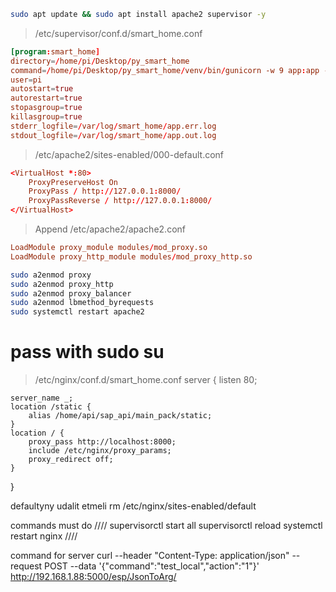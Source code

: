```bash
sudo apt update && sudo apt install apache2 supervisor -y
```

> /etc/supervisor/conf.d/smart_home.conf
```conf
[program:smart_home]
directory=/home/pi/Desktop/py_smart_home       
command=/home/pi/Desktop/py_smart_home/venv/bin/gunicorn -w 9 app:app --timeout 18000
user=pi
autostart=true
autorestart=true
stopasgroup=true
killasgroup=true
stderr_logfile=/var/log/smart_home/app.err.log
stdout_logfile=/var/log/smart_home/app.out.log
```
> /etc/apache2/sites-enabled/000-default.conf
```conf
<VirtualHost *:80>
	ProxyPreserveHost On
	ProxyPass / http://127.0.0.1:8000/
	ProxyPassReverse / http://127.0.0.1:8000/
</VirtualHost>
```

> Append /etc/apache2/apache2.conf
```conf
LoadModule proxy_module modules/mod_proxy.so
LoadModule proxy_http_module modules/mod_proxy_http.so
```

```bash
sudo a2enmod proxy
sudo a2enmod proxy_http
sudo a2enmod proxy_balancer
sudo a2enmod lbmethod_byrequests
sudo systemctl restart apache2
```

# pass with sudo su
> /etc/nginx/conf.d/smart_home.conf
server {
	listen 80;

	server_name _;
	location /static {
		alias /home/api/sap_api/main_pack/static;
	}
	location / {
		proxy_pass http://localhost:8000;
		include /etc/nginx/proxy_params;
		proxy_redirect off;
	}
}

defaultyny udalit etmeli
rm /etc/nginx/sites-enabled/default

commands must do
////
supervisorctl start all
supervisorctl reload
systemctl restart nginx
////

command for server
curl --header "Content-Type: application/json" --request POST --data '{"command":"test_local","action":"1"}' http://192.168.1.88:5000/esp/JsonToArg/

